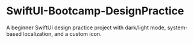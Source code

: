 # SwiftUI-Bootcamp-DesignPractice
A beginner SwiftUI design practice project with dark/light mode, system-based localization, and a custom icon.
